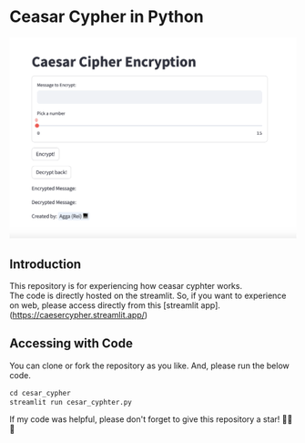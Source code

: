 # Ceasar Cypher in Python

<img src="images/frontend_ceaser_cypher.png">

## Introduction

This repository is for experiencing how ceasar cyphter works.
<br>
The code is directly hosted on the streamlit. So, if you want to experience on web, please access directly from this [streamlit app].(https://caesercypher.streamlit.app/)

## Accessing with Code

You can clone or fork the repository as you like. And, please run the below code.
```
cd cesar_cypher
streamlit run cesar_cyphter.py
```

If my code was helpful, please don't forget to give this repository a star! 🌟🌟🌟